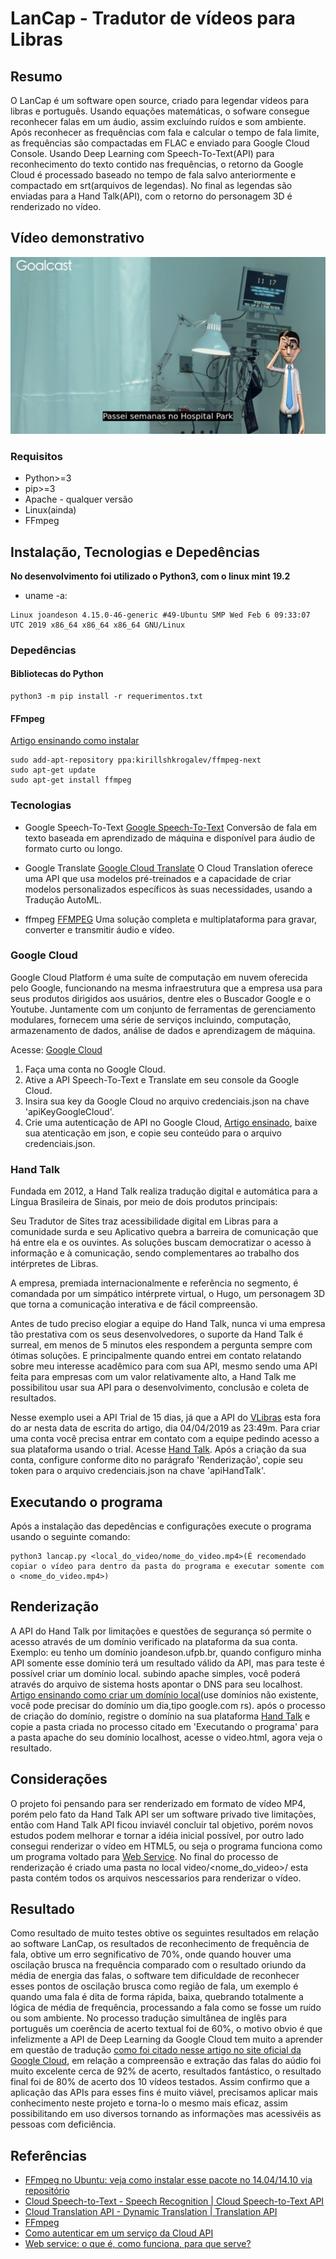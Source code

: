 # LanCap - Tradutor de vídeos para Libras

## Resumo
O LanCap é um software open source, criado para legendar vídeos para libras e português. Usando equações matemáticas, o sofware consegue reconhecer falas em um áudio, assim excluíndo ruídos e som ambiente. Após reconhecer as frequências com fala e calcular o tempo de fala limite, as frequências são compactadas em FLAC e enviado para Google Cloud Console. Usando Deep Learning com Speech-To-Text(API) para reconhecimento do texto contido nas frequências, o retorno da Google Cloud é processado baseado no tempo de fala salvo anteriormente e compactado em srt(arquivos de legendas). No final as legendas são enviadas para a Hand Talk(API), com o retorno do personagem 3D é renderizado no vídeo.

## Vídeo demonstrativo
[![Clique para ver o vídeo](screenshot.png)](https://www.youtube.com/watch?v=7qWeG6pOeDE)

### Requisitos
- Python>=3
- pip>=3
- Apache - qualquer versão
- Linux(ainda)
- FFmpeg

## Instalação, Tecnologias e Depedências
**No desenvolvimento foi utilizado o Python3, com o linux mint 19.2**
- uname -a:
```
Linux joandeson 4.15.0-46-generic #49-Ubuntu SMP Wed Feb 6 09:33:07 UTC 2019 x86_64 x86_64 x86_64 GNU/Linux
```

### Depedências
#### Bibliotecas do Python
```
python3 -m pip install -r requerimentos.txt
```
#### FFmpeg
[Artigo ensinando como instalar](https://www.edivaldobrito.com.br/como-instalar-o-ffmpeg-no-ubuntu/)
```
sudo add-apt-repository ppa:kirillshkrogalev/ffmpeg-next
sudo apt-get update
sudo apt-get install ffmpeg
```

### Tecnologias
- Google Speech-To-Text [Google Speech-To-Text](https://cloud.google.com/speech-to-text/)
Conversão de fala em texto baseada em aprendizado de máquina e disponível para áudio de formato curto ou longo.

- Google Translate [Google Cloud Translate](https://cloud.google.com/translate/)
O Cloud Translation oferece uma API que usa modelos pré-treinados e a capacidade de criar modelos personalizados específicos às suas necessidades, usando a Tradução AutoML.

- ffmpeg [FFMPEG](https://ffmpeg.org/)
Uma solução completa e multiplataforma para gravar, converter e transmitir áudio e vídeo.

### Google Cloud
Google Cloud Platform é uma suíte de computação em nuvem oferecida pelo Google, funcionando na mesma infraestrutura que a empresa usa para seus produtos dirigidos aos usuários, dentre eles o Buscador Google e o Youtube.
Juntamente com um conjunto de ferramentas de gerenciamento modulares, fornecem uma série de serviços incluindo, computação, armazenamento de dados, análise de dados e aprendizagem de máquina.

Acesse: [Google Cloud](https://console.cloud.google.com)

1. Faça uma conta no Google Cloud.
2. Ative a API Speech-To-Text e Translate em seu console da Google Cloud.
3. Insira sua key da Google Cloud no arquivo credenciais.json na chave 'apiKeyGoogleCloud'.
4. Crie uma autenticação de API no Google Cloud, [Artigo ensinado](https://cloud.google.com/video-intelligence/docs/common/auth?hl=pt-br), baixe sua atenticação em json, e copie seu conteúdo para o arquivo credenciais.json.

### Hand Talk
Fundada em 2012, a Hand Talk realiza tradução digital e automática para a Língua Brasileira de Sinais, por meio de dois produtos principais:

Seu Tradutor de Sites traz acessibilidade digital em Libras para a comunidade surda e seu Aplicativo quebra a barreira de comunicação que há entre ela e os ouvintes. As soluções buscam democratizar o acesso à informação e à comunicação, sendo complementares ao trabalho dos intérpretes de Libras.

A empresa, premiada internacionalmente e referência no segmento, é comandada por um simpático intérprete virtual, o Hugo, um personagem 3D que torna a comunicação interativa e de fácil compreensão.

Antes de tudo preciso elogiar a equipe do Hand Talk, nunca vi uma empresa tão prestativa com os seus desenvolvedores, o suporte da Hand Talk é surreal, em menos de 5 minutos eles respondem a pergunta sempre com ótimas soluções. E principalmente quando entrei em contato relatando sobre meu interesse acadêmico para com sua API, mesmo sendo uma API feita para empresas com um valor relativamente alto, a Hand Talk me possibilitou usar sua API para o desenvolvimento, conclusão e coleta de resultados. 

Nesse exemplo usei a API Trial de 15 dias, já que a API do [VLibras](http://www.vlibras.gov.br/) esta fora do ar nesta data de escrita do artigo, dia 04/04/2019 as 23:49m. Para criar uma conta você precisa entrar em contato com a equipe pedindo acesso a sua plataforma usando o trial. Acesse [Hand Talk](https://handtalk.me/).
Após a criação da sua conta, configure conforme dito no parágrafo 'Renderização', copie seu token para o arquivo credenciais.json na chave 'apiHandTalk'.

## Executando o programa
Após a instalação das depedências e configurações execute o programa usando o seguinte comando:
```
python3 lancap.py <local_do_video/nome_do_video.mp4>(É recomendado copiar o vídeo para dentro da pasta do programa e executar somente com o <nome_do_video.mp4>)
```

## Renderização
A API do Hand Talk por limitações e questões de segurança só permite o acesso através de um domínio verificado na plataforma da sua conta. Exemplo: eu tenho um domínio joandeson.ufpb.br, quando configuro minha API somente esse domínio terá um resultado válido da API, mas para teste é possível criar um domínio local. subindo apache simples, você poderá através do arquivo de sistema hosts apontar o DNS para seu localhost. [Artigo ensinando como criar um domínio local](https://support.rackspace.com/how-to/modify-your-hosts-file/)(use domínios não existente, você pode precisar do domínio um dia,tipo google.com rs). após o processo de criação do domínio, registre o domínio na sua plataforma [Hand Talk](http://account.handtalk.me/) e copie a pasta criada no processo citado em 'Executando o programa' para a pasta apache do seu domínio localhost, acesse o video.html, agora veja o resultado.

## Considerações
O projeto foi pensando para ser renderizado em formato de vídeo MP4, porém pelo fato da Hand Talk API ser um software privado tive limitações, então com Hand Talk API ficou inviavél concluir tal objetivo, porém novos estudos podem melhorar e tornar a idéia inicial possível, por outro lado consegui renderizar o vídeo em HTML5, ou seja o programa funciona como um programa voltado para [Web Service](https://www.opensoft.pt/web-service/). No final do processo de renderização é criado uma pasta no local video/<nome_do_video>/ esta pasta contém todos os arquivos nescessarios para renderizar o vídeo.

## Resultado
Como resultado de muito testes obtive os seguintes resultados em relação ao software LanCap, os resultados de reconhecimento de frequência de fala, obtive um erro segnificativo de 70%, onde quando houver uma oscilação brusca na frequência comparado com o resultado oriundo da média de energia das falas, o software tem dificuldade de reconhecer esses pontos de oscilação brusca como região de fala, um exemplo é quando uma fala é dita de forma rápida, baixa, quebrando totalmente a lógica de média de frequência, processando a fala como se fosse um ruído ou som ambiente. No processo tradução simultânea de inglês para português um coerência de acerto textual foi de 60%, o motivo obvio é que infelizmente a API de Deep Learning da Google Cloud tem muito a aprender em questão de tradução [como foi citado nesse artigo no site oficial da Google Cloud](https://cloud.google.com/translate/), em relação a compreensão e extração das falas do aúdio foi muito excelente cerca de 92% de acerto, resultados fantástico, o resultado final foi de 80% de acerto dos 10 vídeos testados. Assim confirmo que a aplicação das APIs para esses fins é muito viável, precisamos aplicar mais conhecimento neste projeto e torna-lo o mesmo mais eficaz, assim possibilitando em uso diversos tornando as informações mas acessivéis as pessoas com deficiência.

## Referências
- [FFmpeg no Ubuntu: veja como instalar esse pacote no 14.04/14.10 via repositório](https://www.edivaldobrito.com.br/como-instalar-o-ffmpeg-no-ubuntu/)
- [Cloud Speech-to-Text - Speech Recognition  |  Cloud Speech-to-Text API](https://cloud.google.com/speech-to-text/)
- [Cloud Translation API - Dynamic Translation  |  Translation API](https://cloud.google.com/translate/)
- [FFmpeg](https://ffmpeg.org/)
- [Como autenticar em um serviço da Cloud API](https://cloud.google.com/video-intelligence/docs/common/auth?hl=pt-br)
- [Web service: o que é, como funciona, para que serve?](https://www.opensoft.pt/web-service/)

